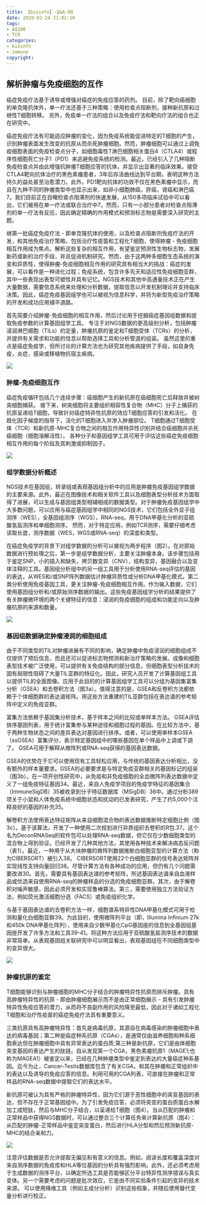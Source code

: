 ```yaml
---
title: 【bioinfo】-Q&A-90
date: 2020-02-24 21:02:10
tags:
- AQ100
- TCR
categories:
- bioinfo
- immune
copyright:
---
```

## 解析肿瘤与免疫细胞的互作

癌症免疫疗法基于诱导或增强对癌症的免疫应答的药剂。 目前，除了靶向癌细胞的单克隆抗体外，单一疗法还基于三种策略：使用检查点阻断剂，接种新抗原和过继性T细胞转移。 另外，免疫单一疗法的组合以及免疫疗法和靶向疗法的组合也正在研究中。

癌症免疫疗法有可能适应肿瘤的变化，因为免疫系统能促进特定的T细胞的产生，识别肿瘤表面发生改变的抗原从而杀死肿瘤细胞。然而，肿瘤细胞可以通过上调免疫细胞表面的免疫检查点分子，如细胞毒性T淋巴细胞相关蛋白4（CTLA4）或程序性细胞死亡分子1（PD1）来逃避免疫系统的检测。最近，已经引入了几种阻断免疫检查点并由此增强抗肿瘤T细胞应答的抗体，并显示出显著的临床效果。接受CTLA4靶向抗体治疗的黑色素瘤患者，3年后存活曲线达到平台期，表明这种方法持久的益处甚至治愈潜力。此外，PD1靶向抗体的功效不仅在黑色素瘤中显示，而且在九种不同的肿瘤类型中也显示出来，如非小细胞肺癌，肝癌，肾癌和淋巴癌7。我们目前正在目睹检查点阻滞剂的快速发展，从150多项临床试验中可以看出，它们被用在单一疗法或联合治疗中7。然而，只有一小部分患者对检查点阻滞剂的单一疗法有反应，因此确定精确的作用模式和预测标志物是需要深入研究的主题。

继第一批癌症免疫疗法 - 即单克隆抗体的使用，以及检查点阻断剂免疫疗法的开发，和其他免疫治疗策略，包括治疗性疫苗和工程化T细胞，使得肿瘤 - 免疫细胞相互作用成为焦点。解析这些复杂的相互作用，有望鉴定预测性生物标志物，发展新药或新的治疗手段，并且促进机制研究。然而，由于这两种多细胞生态系统的演变和异质性，使得肿瘤-免疫细胞相互作用的研究具有相当大的挑战：癌症的发展，可以看作是一种进化过程；免疫系统，包含许多先天和适应性免疫细胞亚群，其中一些表现出表型可塑性并具有记忆。NGS技术和其他中高通量技术正在产生大量数据，需要信息系统来处理和分析数据，提取信息以开发机制理论并支持临床决策。因此，癌症免疫基因组学也可以被视为信息科学，并将为新型免疫治疗策略的开发和成功应用铺平道路。

首先简要介绍肿瘤-免疫细胞的相互作用，然后讨论用于挖掘癌症基因组数据和提取免疫参数的计算基因组学工具。 专注于对NGS数据的更高级别分析，包括肿瘤浸润淋巴细胞（TILs）的定量，肿瘤抗原的鉴定和T细胞受体（TCRs）的分析，并提供有关需求和功能的信息以帮助选择工具和分析管道的组装。 虽然这里的重点是癌症免疫学，但所讨论的计算方法也为研究其他疾病提供了手段，如自身免疫，炎症，感染或移植物抗宿主疾病。

![](1.webp)

### 肿瘤-免疫细胞互作

癌症免疫循环包括几个连续步骤：癌细胞产生的新抗原在癌细胞死亡后释放并被树突细胞捕获。 接下来，树突细胞将主要组织相容性复合物（MHC）分子上捕获的抗原呈递给T细胞，导致针对癌症特异性抗原的效应T细胞应答的引发和活化。 在趋化因子梯度的指导下，活化的T细胞进入并渗入肿瘤部位。 T细胞通过T细胞受体（TCR）和新抗原-MHC复合物之间的相互作用特异性识别并结合癌细胞并杀死癌细胞（细胞溶解活性）。 各种分子和基因组学工具可用于评估这些癌症免疫细胞相互作用的每个阶段及其刺激或抑制因子。

![](2.webp)

### 组学数据分析概述

NGS技术在基因组，转录组或表观基因组分析中的应用是肿瘤免疫基因组学数据的主要来源。此外，最近在图像技术和相关软件工具以及细胞表型分析技术方面取得了进展，可以生成与基因组类型相辅相成的数据类型。对于肿瘤免疫基因组学中大多数问题，可以应用与癌症基因组学中相同的NGS技术，它们包括全外显子组测序（WES），全基因组测序（WGS），RNA-seq，用于DNA甲基化分析的亚硫酸氢盐测序和单细胞测序。 然而，对于特定应用，例如TCR测序，需要仔细考虑读取长度，测序数据（WES，WGS或RNA-seq）的深度和类型。

在癌症免疫学的背景下对组学数据的分析可以被视为两步程序（图2）。在对原始数据进行预处理之后，第一步是组学数据分析，主要关注肿瘤本身。该步骤包括用于鉴定SNP，小的插入和缺失，拷贝数变异（CNV），结构变异，基因融合以及变体注释的工具。基因组分析组中的另一组工具用于分析使用RNA-seq评估的基因的表达，从WES和/或SNP阵列数据估计肿瘤异质性或分析DNA甲基化模式。第二类分析使用免疫基因工具，更关注肿瘤-免疫细胞相互作用。作为输入数据，它们使用基因组分析和/或原始测序数据的输出。这些免疫基因组学分析的结果提供了有关肿瘤微环境的两个关键特征的信息：浸润的免疫细胞的组成和功能定向以及肿瘤抗原的来源和数量。

![](3.webp)

### 基因组数据确定肿瘤浸润的细胞组成

由于不同类型的TIL对肿瘤进展有不同的影响，确定肿瘤中免疫浸润的细胞组成不仅提供了预后信息，而且还可以促进标志物预测和新治疗策略的发展。成像和细胞表型技术被广泛使用，可以提供有关免疫结构的部分信息，但细胞表型分析技术的固有局限性阻碍了大量TIL亚群的特征化。因此，研究人员开发了计算基因组工具以提供TIL的全面图像。应用于此目的的计算基因组学工具可以分组为基因集富集分析（GSEA）和去卷积方法（图3a）。值得注意的是，GSEA和反卷积方法都依赖于个体细胞群的表达谱矩阵。用这些方法重建的TIL亚群包括在表达谱的参考矩阵中定义的免疫亚群。

富集方法依赖于基因集分析技术，基于样本之间的比较或单样本方法。 GSEA评估排序基因列表，用于统计富集参与某种途径和细胞过程的基因。在比较方法中，基于两种生物状态之间的差异表达对基因进行排序。或者，可以使用单样本GSEA（ssGSEA）富集评分，表示特定基因组中的哪些基因在单个样品中上调或下调了。 GSEA可用于解释从微阵列或RNA-seq获得的基因表达数据。

GSEA的优势在于它可以使用现有工具轻松应用，与传统的基因表达分析相比，没有额外的样本量要求。GSEA的必要要求是与特定免疫亚群相关的基因标记的组装（图3b）。在一项开创性研究中，从免疫和非免疫细胞的全血微阵列表达数据中定义了一组免疫特征基因34。最近，来自人免疫学项目的免疫学特征的基因集合（ImmuneSigDB）35被收录到分子特征数据库（MSigDB）36中。通过分析389项关于小鼠和人体免疫系统中细胞状态和扰动的已发表研究，产生了约5,000个注释良好的基因的补充35。

解卷积方法使用表达特征矩阵从来自细胞混合物的表达数据推断特定细胞比例（图3c）。基于该算法，开发了一种使用二次规划进行异质组织去卷积的R包.37。这个名为DeconRNASeq的软件包可以处理RNA-seq数据，但它仅在少数细胞类型的混合物上得到验证。已经开发了几种其他方法，其使用各种技术来解决病态反问题（表1）。最近，一种用于从大块肿瘤的微阵列数据推断白细胞亚型的计算方法（称为CIBERSORT）被引入38。 CIBERSORT使用22个白细胞亚群的信号表达矩阵并实现线性支持向量回归38。尽管计算方法有各种成功的应用，但仍有几个问题需要改进30。首先，需要具有基因表达谱的参考矩阵，所述基因表达谱来自血液样品或优选来自使用RNA-seq的肿瘤样品的分选的免疫细胞亚群。其次，由于解卷积对噪声敏感，因此必须开发和实现鲁棒算法。第三，需要使用独立方法验证方法，例如荧光激活细胞分选（FACS）或免疫组织化学。

与基于基因表达谱的去卷积方法一样，细胞谱系特异性DNA甲基化模式可用于检测和量化白细胞亚群39。为此目的，使用微阵列平台（即，Illumina Infinium 27k和450k DNA甲基化阵列），使用来自少数甲基化CpG基因座的信息到全基因组基因座开发了许多方法和工具39-41。将这种方法应用于亚硫酸氢盐测序技术的数据非常简单。从表观基因组关联研究中可以明显看出，表观基因组在不同细胞类型中的变异很大。

![](4.webp)

### 肿瘤抗原的鉴定

T细胞能够识别与肿瘤细胞的MHC分子结合的肿瘤特异性抗原而排斥肿瘤。具有高肿瘤特异性的抗原 - 即由肿瘤细胞展示而不是由正常细胞展示 - 具有引发肿瘤特异性免疫应答的潜力，从而将不良副作用的风险降至最低，因此对于诸如工程化T细胞和治疗性疫苗的癌症免疫疗法具有重要意义。

三类抗原具有高肿瘤特异性：首先是病毒抗原，其源自在病毒感染的肿瘤细胞中表达的病毒基因；第二种是癌症种系抗原（CGAs），是通常仅由滋养细胞和种系细胞表达但在肿瘤细胞中具有异常表达的蛋白质;第三种是新抗原，它们是由体细胞突变基因的表达产生的肽链。自从发现第一个CGA，黑色素瘤抗原1（MAGE1;也称为MAGEA1）被鉴定以来，已经在几种肿瘤类型中鉴定到表达的大量癌症种系基因。迄今为止，Cancer-Testis数据库包含了有关CGA，和其在肿瘤和正常组织中的表达以及诱导的免疫应答的信息。利用可用的CGA列表，可直接在肿瘤和正常样品的RNA-seq数据中提取它们的表达水平。

新抗原可被认为具有严格的肿瘤特异性，因为它们源于恶性细胞中的突变基因的表达，但不存在于正常基因组中。为了引发免疫应答，必须将突变的蛋白质蛋白水解加工成短肽，然后与MHC分子结合，以呈递给T细胞（图4）。当从匹配的肿瘤和正常样品中获得NGS数据时，可以通过整合三个计算任务来计算新抗原（图4）：从匹配的肿瘤-正常样品中鉴定突变蛋白，然后进行HLA分型和然后预测新抗原-MHC的结合亲和力。


![](5.webp)

注意评估数据是否允许提取无偏见和有意义的信息。例如，阅读长度和覆盖深度对来自测序数据的免疫库和HLA等位基因的分析具有强烈影响。此外，还必须考虑用于生成数据的测序平台，以确定所选工具是否能够区分平台特异性测序错误与真实变体。另一个需要考虑的问题是批次效应，它是由不同实验条件引起的变异的技术来源。 可以使用降维工具（例如主成分分析）识别这些假象，并随后使用替代变量分析进行校正。
